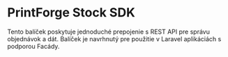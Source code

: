# PrintForge Stock SDK

Tento balíček poskytuje jednoduché prepojenie s REST API pre správu objednávok a dát. Balíček je navrhnutý pre použitie v Laravel aplikáciách s podporou Facády.